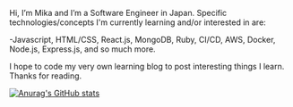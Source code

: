 Hi, I’m Mika and I’m a Software Engineer in Japan.
Specific technologies/concepts I'm currently learning and/or interested in are:

-Javascript, HTML/CSS, React.js, MongoDB, Ruby, CI/CD, AWS, Docker, Node.js, Express.js, and so much more.


I hope to code my very own learning blog to post interesting things I learn. Thanks for reading.
<!---
SK-2022/SK-2022 is a ✨ special ✨ repository because its `README.md` (this file) appears on your GitHub profile.
You can click the Preview link to take a look at your changes.
--->

[![Anurag's GitHub stats](https://github-readme-stats.vercel.app/api?username=SK-2022)](https://github.com/anuraghazra/github-readme-stats)
